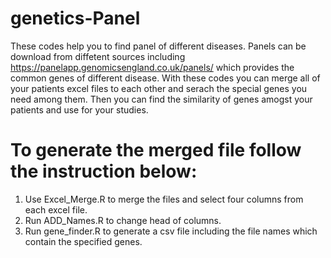 # genetics-Panel
These codes help you to find panel of different diseases. Panels can be download from diffetent sources including https://panelapp.genomicsengland.co.uk/panels/
which provides the common genes of different disease. With these codes you can merge all of your patients excel files to each other and serach the special genes you need among them. Then you can find the similarity of genes amogst your patients and use for your studies.

# To generate the merged file follow the instruction below:
1.  Use Excel_Merge.R to merge the files and select four columns from each excel file.
2.  Run ADD_Names.R to change head of columns.
3.  Run gene_finder.R to generate a csv file including the file names which contain the specified genes.


